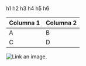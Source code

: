 h1
h2
h3
h4
h5
h6

|Columna 1|Columna 2|
|--------|--------|
|    A    |    B    |
|    C    |    D    |

![Link an image.](Markdown-mark.svg)
